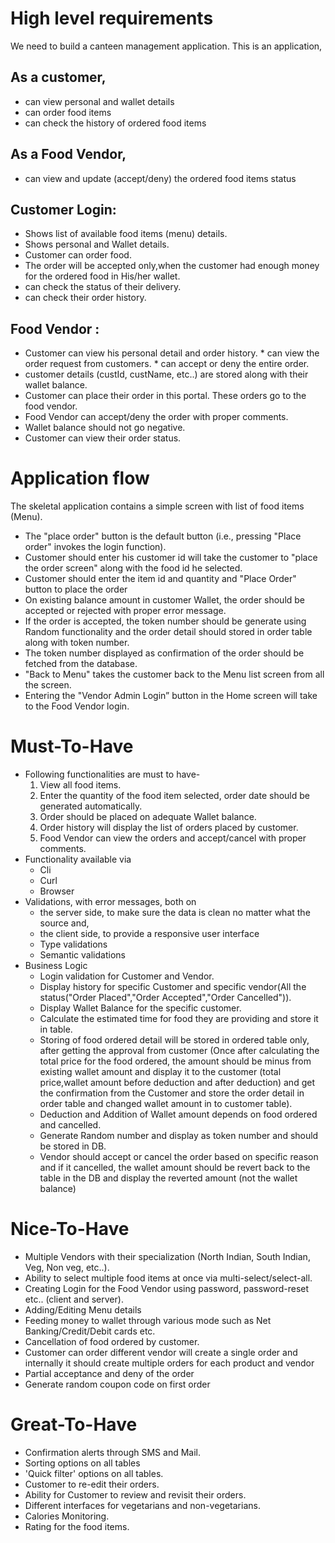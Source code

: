 # High level requirements
We need to build a canteen management application.  This is an application,

## As a customer,
   * can view personal and wallet details 
   * can order food items
   * can check the history of  ordered food items 

## As a Food Vendor,
   * can view and update (accept/deny) the ordered food items status 

## Customer Login:
   * Shows list of available food items (menu) details.
   * Shows personal and Wallet details.
   * Customer can order food.
   * The order will be accepted only,when the customer had enough money for the ordered food in
	  His/her wallet.
   * can check the status of their delivery.
   * can check their order history.  
   
## Food Vendor :
   * Customer can view his personal detail and order history.
	* can view the order request from customers.
	* can accept or deny the entire order.
 * customer details (custId, custName, etc..) are stored along with their wallet balance.
 * Customer can place their order in this portal. These orders go to the food vendor.
 * Food Vendor can accept/deny the order with proper comments.
 * Wallet balance should not go negative.
 * Customer can view their order status.

# Application flow
The skeletal application contains a simple screen with list of food items (Menu).
  * The "place order" button is the default button (i.e., pressing "Place order" invokes the login function).
  * Customer should enter his customer id will take the customer to "place the order screen" along with the food id he selected.
  * Customer should enter the item id and quantity and "Place Order" button to place the order 
  * On existing balance amount in customer Wallet, the order should be accepted or rejected with proper error message.
  * If the order is accepted, the token number should be generate using Random functionality and the order detail should stored 
    in order table along with token number.
  * The token number displayed as confirmation of the order should be fetched from the database.
  * "Back to Menu" takes the customer back to the Menu list screen from all the screen.
  * Entering the "Vendor Admin Login” button in the Home screen will take to the Food Vendor login. 

# Must-To-Have
  * Following functionalities are must to have-
      1. View all food items.
      2. Enter the quantity of the food item selected, order date should be generated automatically.
      3. Order should be placed on adequate Wallet balance.  
      4. Order history will display the list of orders placed by customer.
      5. Food Vendor can view the orders and accept/cancel with proper comments. 
  * Functionality available via
     * Cli
     * Curl
     * Browser
  * Validations, with error messages, both on 
     * the server side, to make sure the data is clean no matter what the source and,
     * the client side, to provide a responsive user interface
     * Type validations
     * Semantic validations   
  * Business Logic
     * Login validation for Customer and Vendor.
     * Display history for specific Customer and specific vendor(All the status("Order Placed","Order Accepted","Order Cancelled")).
     * Display Wallet Balance for the specific customer.
     * Calculate the estimated time for food they are providing and store it in table.   
     * Storing of food ordered detail will be stored in ordered table only, after getting the approval from customer
         (Once after calculating the total price for the food ordered, the amount should be minus from existing wallet amount and display it to the customer (total price,wallet amount before deduction and after deduction) and get the confirmation from the Customer and store the order detail in order table and changed wallet amount in to customer table).
     * Deduction and Addition of Wallet amount depends on food ordered and cancelled.
     * Generate Random number and display as token number and should be stored in DB.
     * Vendor should accept or cancel the order based on specific reason and if it cancelled, the wallet amount should be revert back  to the table in the DB and display the reverted amount (not the wallet balance)
     

# Nice-To-Have
  * Multiple Vendors with their specialization (North Indian, South Indian, Veg, Non veg, etc..).
  * Ability to select multiple food items at once via multi-select/select-all.
  * Creating Login for the Food Vendor using password, password-reset etc.. (client and server).
  * Adding/Editing Menu details
  * Feeding money to wallet through various mode such as Net Banking/Credit/Debit cards etc.
  * Cancellation of food ordered by customer.
  * Customer can order different vendor will create a single order and internally it should create multiple orders for each product and vendor
  * Partial acceptance and deny of the order
  * Generate random coupon code on first order

      
# Great-To-Have
  * Confirmation alerts through SMS and Mail.
  * Sorting options on all tables
  * 'Quick filter' options on all tables.
  * Customer to re-edit their orders.
  * Ability for Customer to review and revisit their orders.
  * Different interfaces for vegetarians and non-vegetarians.
  * Calories Monitoring.
  * Rating for the food items.
  
 
  
